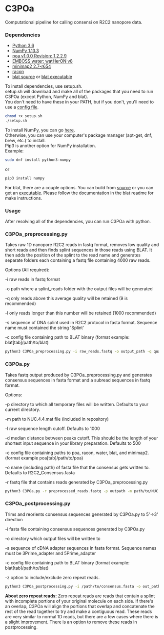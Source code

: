 # C3POa
Computational pipeline for calling consensi on R2C2 nanopore data.

### Dependencies ###
- [Python 3.6](https://www.python.org/downloads/)
- [NumPy 1.13.3](https://scipy.org/install.html)
- [poa v1.0.0 Revision: 1.2.2.9](https://github.com/tanghaibao/bio-pipeline)
- [EMBOSS water: watHerON v8](https://users.soe.ucsc.edu/~rvolden/C3POa/EMBOSS-6.6.0_v8.tar.gz)
- [minimap2 2.7-r654](https://github.com/lh3/minimap2)
- [racon](https://github.com/isovic/racon)
- [blat source](https://users.soe.ucsc.edu/~kent/src/blatSrc35.zip) or [blat executable](http://hgdownload.soe.ucsc.edu/admin/exe/)

To install dependencies, use setup.sh.  
setup.sh will download and make all of the packages that you need to run C3POa (except Python, NumPy and blat).  
You don't need to have these in your PATH, but if you don't, you'll need to use a [config file](example_config).
```bash
chmod +x setup.sh
./setup.sh
```

To install NumPy, you can go [here](https://scipy.org/install.html).  
Otherwise, you can use your computer's package manager (apt-get, dnf, brew, etc.) to install.  
Pip3 is another option for NumPy installation.  
Example:
```bash
sudo dnf install python3-numpy
```
or
```bash
pip3 install numpy
```

For blat, there are a couple options. You can build from [source](https://users.soe.ucsc.edu/~kent/src/blatSrc35.zip) or you can get an [executable](http://hgdownload.soe.ucsc.edu/admin/exe/). Please follow the documentation in the blat readme for make instructions.

### Usage ###
After resolving all of the dependencies, you can run C3POa with python.

### C3POa_preprocessing.py ###

Takes raw 1D nanopore R2C2 reads in fastq format, removes low quality and short reads and then finds splint sequences in those reads using BLAT. It then adds the position of the splint to the read name and generates separate folders each containing a fastq file containing 4000 raw reads.

Options (All required):

  -i  raw reads in fastq format

  -o  path where a splint_reads folder with the output files will be generated

  -q  only reads above this average quality will be retained (9 is recommended)

  -l  only reads longer than this number will be retained (1000 recommended)

  -s  sequence of DNA splint used in R2C2 protocol in fasta format. Sequence name must contained the string 'Splint'

  -c  config file containing path to BLAT binary (format example: blat[tab]/path/to/blat)


```bash
python3 C3POa_preprocessing.py -i raw_reads.fastq -o output_path -q quality_cutoff -l read_length_cutoff -s Splint_sequence.fasta
```

### C3POa.py ###

Takes fastq output produced by C3POa_preprocessing.py and generates consensus sequences in fasta format and a subread sequences in fastq format.

Options:

  -p  directory to which all temporary files will be written. Defaults to your current directory.

  -m  path to NUC.4.4.mat file (included in repository)

  -l  raw sequence length cutoff. Defaults to 1000

  -d  median distance between peaks cutoff. This should be the length of your shortest input sequence in your library preparation. Defaults to 500

  -c  config file containing paths to poa, racon, water, blat, and minimap2. (format example poa[tab]/path/to/poa)

  -o  name (including path) of fasta file that the consensus gets written to. Defaults to R2C2_Consensus.fasta

  -r  fastq file that contains reads generated by C3POa_preprocessing.py


```bash
python3 C3POa.py -r preprocessed_reads.fastq -p outpath -m path/to/NUC.4.4.mat -s 1000 -d 500 -c /path/to/config_file -o /path/to/consensus.fasta
```

### C3POa_postprocessing.py ###

Trims and reorients consensus sequences generated by C3POa.py to 5'->3' direction

  -i  fasta file containing consensus sequences generated by C3POa.py

  -o  directory which output files will be written to

  -a  sequence of cDNA adapter sequences in fasta format. Sequence names must be 3Prime_adapter and 5Prime_adapter

  -c  config file containing path to BLAT binary (format example: blat[tab]/path/to/blat)

  -z  option to include/exclude zero repeat reads.

```bash
python3 C3POa_postprocessing.py -i /path/to/consensus.fasta -o out_path -c /path/to/config_file -a /path/to/adapter.fasta
```

**About zero repeat reads:** Zero repeat reads are reads that contain
a splint with incomplete portions of your original molecule on each side.
If there's an overlap, C3POa will align the portions that overlap and
concatenate the rest of the read together to try and make a contiguous
read. These reads are very similar to normal 1D reads, but there are a few
cases where there is a slight improvement. There is an option to remove
these reads in postprocessing.
